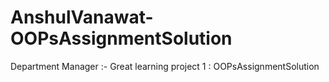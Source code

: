 # AnshulVanawat-OOPsAssignmentSolution

Department Manager :- Great learning project 1 : OOPsAssignmentSolution